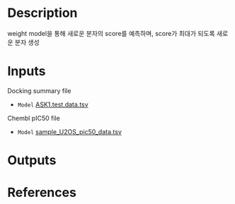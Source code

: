 # Description 
weight model을 통해 새로운 분자의 score를 예측하며, score가 최대가 되도록 새로운 분자 생성

# Inputs

   Docking summary file
* `Model` [ASK1.test.data.tsv](https://docs.ad3.io/media/apps/molfinder_de_novo/examples/input/ASK1.test.data.tsv)

Chembl pIC50 file
* `Model` [sample_U2OS_pic50_data.tsv](https://docs.ad3.io/media/apps/molfinder_de_novo/examples/input/sample_U2OS_pic50_data.tsv)
  
# Outputs

# References
